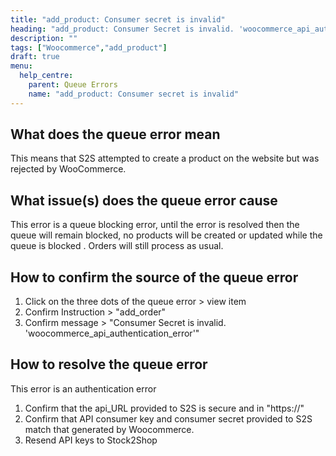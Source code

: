 ```yaml
---
title: "add_product: Consumer secret is invalid"
heading: "add_product: Consumer Secret is invalid. 'woocommerce_api_authentication_error'"
description: ""
tags: ["Woocommerce","add_product"]
draft: true
menu:
  help_centre:
    parent: Queue Errors
    name: "add_product: Consumer secret is invalid"
---
```


## What does the queue error mean

This means that S2S attempted to create a product on the website but was rejected by WooCommerce. 

## What issue(s) does the queue error cause

This error is a queue blocking error, until the error is resolved then the queue will remain blocked, no products will be created or updated while the queue is blocked . Orders will still process as usual.

## How to confirm the source of the queue error

1. Click on the three dots of the queue error > view item
2. Confirm Instruction > "add_order"
3. Confirm message > "Consumer Secret is invalid. 'woocommerce_api_authentication_error'"

## How to resolve the queue error

This error is an authentication error

1. Confirm that the api_URL provided to S2S is secure and in "https://"
2. Confirm that API consumer key and consumer secret provided to S2S match that generated by Woocommerce.
3. Resend API keys to Stock2Shop 